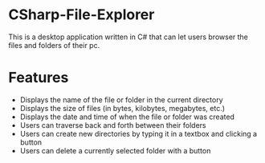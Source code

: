 # CSharp-File-Explorer

This is a desktop application written in C# that can let users browser the files and folders of their pc.

# Features
* Displays the name of the file or folder in the current directory
* Displays the size of files (in bytes, kilobytes, megabytes, etc.)
* Displays the date and time of when the file or folder was created
* Users can traverse back and forth between their folders
* Users can create new directories by typing it in a textbox and clicking a button
* Users can delete a currently selected folder with a button
